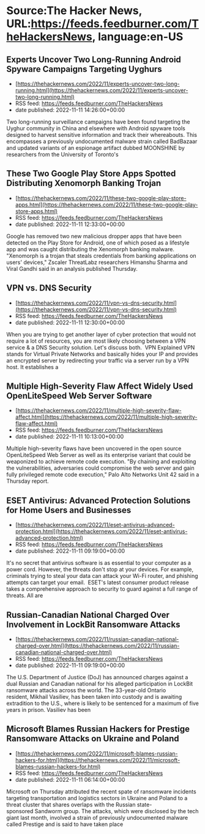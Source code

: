 # Source:The Hacker News, URL:https://feeds.feedburner.com/TheHackersNews, language:en-US

## Experts Uncover Two Long-Running Android Spyware Campaigns Targeting Uyghurs
 - [https://thehackernews.com/2022/11/experts-uncover-two-long-running.html](https://thehackernews.com/2022/11/experts-uncover-two-long-running.html)
 - RSS feed: https://feeds.feedburner.com/TheHackersNews
 - date published: 2022-11-11 14:26:00+00:00

Two long-running surveillance campaigns have been found targeting the Uyghur community in China and elsewhere with Android spyware tools designed to harvest sensitive information and track their whereabouts.
This encompasses a previously undocumented malware strain called BadBazaar and updated variants of an espionage artifact dubbed MOONSHINE by researchers from the University of Toronto's

## These Two Google Play Store Apps Spotted Distributing Xenomorph Banking Trojan
 - [https://thehackernews.com/2022/11/these-two-google-play-store-apps.html](https://thehackernews.com/2022/11/these-two-google-play-store-apps.html)
 - RSS feed: https://feeds.feedburner.com/TheHackersNews
 - date published: 2022-11-11 12:33:00+00:00

Google has removed two new malicious dropper apps that have been detected on the Play Store for Android, one of which posed as a lifestyle app and was caught distributing the Xenomorph banking malware.
"Xenomorph is a trojan that steals credentials from banking applications on users' devices," Zscaler ThreatLabz researchers Himanshu Sharma and Viral Gandhi said in an analysis published Thursday.

## VPN vs. DNS Security
 - [https://thehackernews.com/2022/11/vpn-vs-dns-security.html](https://thehackernews.com/2022/11/vpn-vs-dns-security.html)
 - RSS feed: https://feeds.feedburner.com/TheHackersNews
 - date published: 2022-11-11 12:30:00+00:00

When you are trying to get another layer of cyber protection that would not require a lot of resources, you are most likely choosing between a VPN service & a DNS Security solution. Let's discuss both. 
VPN Explained
VPN stands for Virtual Private Networks and basically hides your IP and provides an encrypted server by redirecting your traffic via a server run by a VPN host. It establishes a

## Multiple High-Severity Flaw Affect Widely Used OpenLiteSpeed Web Server Software
 - [https://thehackernews.com/2022/11/multiple-high-severity-flaw-affect.html](https://thehackernews.com/2022/11/multiple-high-severity-flaw-affect.html)
 - RSS feed: https://feeds.feedburner.com/TheHackersNews
 - date published: 2022-11-11 10:13:00+00:00

Multiple high-severity flaws have been uncovered in the open source OpenLiteSpeed Web Server as well as its enterprise variant that could be weaponized to achieve remote code execution.
"By chaining and exploiting the vulnerabilities, adversaries could compromise the web server and gain fully privileged remote code execution," Palo Alto Networks Unit 42 said in a Thursday report.
<!--adsense-->

## ESET Antivirus: Advanced Protection Solutions for Home Users and Businesses
 - [https://thehackernews.com/2022/11/eset-antivirus-advanced-protection.html](https://thehackernews.com/2022/11/eset-antivirus-advanced-protection.html)
 - RSS feed: https://feeds.feedburner.com/TheHackersNews
 - date published: 2022-11-11 09:19:00+00:00

It's no secret that antivirus software is as essential to your computer as a power cord.
However, the threats don't stop at your devices. For example, criminals trying to steal your data can attack your Wi-Fi router, and phishing attempts can target your email. 
ESET's latest consumer product release takes a comprehensive approach to security to guard against a full range of threats. All are

## Russian-Canadian National Charged Over Involvement in LockBit Ransomware Attacks
 - [https://thehackernews.com/2022/11/russian-canadian-national-charged-over.html](https://thehackernews.com/2022/11/russian-canadian-national-charged-over.html)
 - RSS feed: https://feeds.feedburner.com/TheHackersNews
 - date published: 2022-11-11 09:19:00+00:00

The U.S. Department of Justice (DoJ) has announced charges against a dual Russian and Canadian national for his alleged participation in LockBit ransomware attacks across the world.
The 33-year-old Ontario resident, Mikhail Vasiliev, has been taken into custody and is awaiting extradition to the U.S., where is likely to be sentenced for a maximum of five years in prison.
Vasiliev has been

## Microsoft Blames Russian Hackers for Prestige Ransomware Attacks on Ukraine and Poland
 - [https://thehackernews.com/2022/11/microsoft-blames-russian-hackers-for.html](https://thehackernews.com/2022/11/microsoft-blames-russian-hackers-for.html)
 - RSS feed: https://feeds.feedburner.com/TheHackersNews
 - date published: 2022-11-11 06:14:00+00:00

Microsoft on Thursday attributed the recent spate of ransomware incidents targeting transportation and logistics sectors in Ukraine and Poland to a threat cluster that shares overlaps with the Russian state-sponsored Sandworm group.
The attacks, which were disclosed by the tech giant last month, involved a strain of previously undocumented malware called Prestige and is said to have taken place

